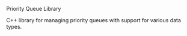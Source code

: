 Priority Queue Library

C++ library for managing priority queues with support for various data types.
